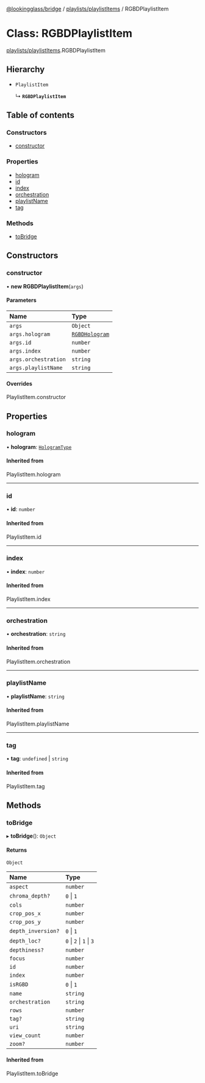 [@lookingglass/bridge](../README.md) / [playlists/playlistItems](../modules/playlists_playlistItems.md) / RGBDPlaylistItem

# Class: RGBDPlaylistItem

[playlists/playlistItems](../modules/playlists_playlistItems.md).RGBDPlaylistItem

## Hierarchy

- `PlaylistItem`

  ↳ **`RGBDPlaylistItem`**

## Table of contents

### Constructors

- [constructor](playlists_playlistItems.RGBDPlaylistItem.md#constructor)

### Properties

- [hologram](playlists_playlistItems.RGBDPlaylistItem.md#hologram)
- [id](playlists_playlistItems.RGBDPlaylistItem.md#id)
- [index](playlists_playlistItems.RGBDPlaylistItem.md#index)
- [orchestration](playlists_playlistItems.RGBDPlaylistItem.md#orchestration)
- [playlistName](playlists_playlistItems.RGBDPlaylistItem.md#playlistname)
- [tag](playlists_playlistItems.RGBDPlaylistItem.md#tag)

### Methods

- [toBridge](playlists_playlistItems.RGBDPlaylistItem.md#tobridge)

## Constructors

### constructor

• **new RGBDPlaylistItem**(`args`)

#### Parameters

| Name | Type |
| :------ | :------ |
| `args` | `Object` |
| `args.hologram` | [`RGBDHologram`](components_hologram.RGBDHologram.md) |
| `args.id` | `number` |
| `args.index` | `number` |
| `args.orchestration` | `string` |
| `args.playlistName` | `string` |

#### Overrides

PlaylistItem.constructor

## Properties

### hologram

• **hologram**: [`HologramType`](../modules/components_hologram.md#hologramtype)

#### Inherited from

PlaylistItem.hologram

___

### id

• **id**: `number`

#### Inherited from

PlaylistItem.id

___

### index

• **index**: `number`

#### Inherited from

PlaylistItem.index

___

### orchestration

• **orchestration**: `string`

#### Inherited from

PlaylistItem.orchestration

___

### playlistName

• **playlistName**: `string`

#### Inherited from

PlaylistItem.playlistName

___

### tag

• **tag**: `undefined` \| `string`

#### Inherited from

PlaylistItem.tag

## Methods

### toBridge

▸ **toBridge**(): `Object`

#### Returns

`Object`

| Name | Type |
| :------ | :------ |
| `aspect` | `number` |
| `chroma_depth?` | ``0`` \| ``1`` |
| `cols` | `number` |
| `crop_pos_x` | `number` |
| `crop_pos_y` | `number` |
| `depth_inversion?` | ``0`` \| ``1`` |
| `depth_loc?` | ``0`` \| ``2`` \| ``1`` \| ``3`` |
| `depthiness?` | `number` |
| `focus` | `number` |
| `id` | `number` |
| `index` | `number` |
| `isRGBD` | ``0`` \| ``1`` |
| `name` | `string` |
| `orchestration` | `string` |
| `rows` | `number` |
| `tag?` | `string` |
| `uri` | `string` |
| `view_count` | `number` |
| `zoom?` | `number` |

#### Inherited from

PlaylistItem.toBridge
